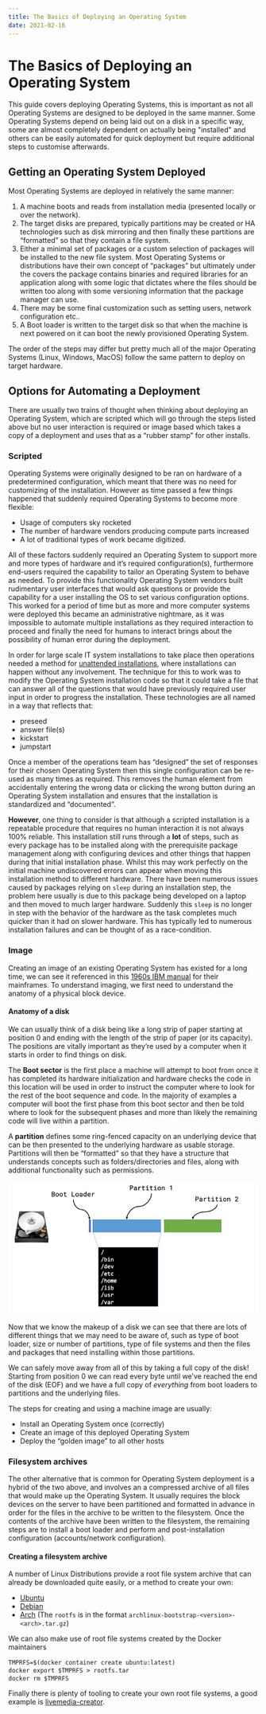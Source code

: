 ```yaml
---
title: The Basics of Deploying an Operating System
date: 2021-02-16
---
```


# The Basics of Deploying an Operating System

This guide covers deploying Operating Systems, this is important as not all Operating Systems are designed to be deployed in the same manner. Some Operating Systems depend on being laid out on a disk in a specific way, some are almost completely dependent on actually being "installed" and others can be easily automated for quick deployment but require additional steps to customise afterwards. 

## Getting an Operating System Deployed

Most Operating Systems are deployed in relatively the same manner:

1. A machine boots and reads from installation media (presented locally or over the network).
2. The target disks are prepared, typically partitions may be created or HA technologies such as disk mirroring and then finally these partitions are “formatted” so that they contain a file system.
3. Either a minimal set of packages or a custom selection of packages will be installed to the new file system. Most Operating Systems or distributions have their own concept of “packages” but ultimately under the covers the package contains binaries and required libraries for an application along with some logic that dictates where the files should be written too along with some versioning information that the package manager can use.
4. There may be some final customization such as setting users, network configuration etc..
5. A Boot loader is written to the target disk so that when the machine is next powered on it can boot the newly provisioned Operating System.

The order of the steps may differ but pretty much all of the major Operating Systems (Linux, Windows, MacOS) follow the same pattern to deploy on target hardware.

## Options for Automating a Deployment

There are usually two trains of thought when thinking about deploying an Operating System, which are scripted which will go through the steps listed above but no user interaction is required or image based which takes a copy of a deployment and uses that as a “rubber stamp” for other installs.

### Scripted

Operating Systems were originally designed to be ran on hardware of a predetermined configuration, which meant that there was no need for customizing of the installation. However as time passed a few things happened that suddenly required Operating Systems to become more flexible:

- Usage of computers sky rocketed
- The number of hardware vendors producing compute parts increased
- A lot of traditional types of work became digitized.

All of these factors suddenly required an Operating System to support more and more types of hardware and it’s required configuration(s), furthermore end-users required the capability to tailor an Operating System to behave as needed. To provide this functionality Operating System vendors built rudimentary user interfaces that would ask questions or provide the capability for a user installing the OS to set various configuration options. This worked for a period of time but as more and more computer systems were deployed this became an administrative nightmare, as it was impossible to automate multiple installations as they required interaction to proceed and finally the need for humans to interact brings about the possibility of human error during the deployment.

In order for large scale IT system installations to take place then operations needed a method for [unattended installations](https://en.wikipedia.org/wiki/Installation_(computer_programs)), where installations can happen without any involvement. The technique for this to work was to modify the Operating System installation code so that it could take a file that can answer all of the questions that would have previously required user input in order to progress the installation. These technologies are all named in a way that reflects that:

- preseed
- answer file(s)
- kickstart
- jumpstart

Once a member of the operations team has “designed” the set of responses for their chosen Operating System then this single configuration can be re-used as many times as required. This removes the human element from accidentally entering the wrong data or clicking the wrong button during an Operating System installation and ensures that the installation is standardized and “documented”.

**However**, one thing to consider is that although a scripted installation is a repeatable procedure that requires no human interaction it is not always 100% reliable. This installation still runs through a **lot** of steps, such as every package has to be installed along with the prerequisite package management along with configuring devices and other things that happen during that initial installation phase. Whilst this may work perfectly on the initial machine undiscovered errors can appear when moving this installation method to different hardware. There have been numerous issues caused by packages relying on `sleep` during an installation step, the problem here usually is due to this package being developed on a laptop and then moved to much larger hardware. Suddenly this `sleep` is no longer in step with the behavior of the hardware as the task completes much quicker than it had on slower hardware. This has typically led to numerous installation failures and can be thought of as a race-condition.

### Image

Creating an image of an existing Operating System has existed for a long time, we can see it referenced in this [1960s IBM manual](https://web.archive.org/web/20140701185435/http://www.demorton.com/Tech/$OSTL.pdf) for their mainframes. To understand imaging, we first need to understand the anatomy of a physical block device.

#### Anatomy of a disk

We can usually think of a disk being like a long strip of paper starting at position 0 and ending with the length of the strip of paper (or its capacity). The positions are vitally important as they’re used by a computer when it starts in order to find things on disk.

The **Boot sector** is the first place a machine will attempt to boot from once it has completed its hardware initialization and hardware checks the code in this location will be used in order to instruct the computer where to look for the rest of the boot sequence and code. In the majority of examples a computer will boot the first phase from this boot sector and then be told where to look for the subsequent phases and more than likely the remaining code will live within a partition.

A **partition** defines some ring-fenced capacity on an underlying device that can be then presented to the underlying hardware as usable storage. Partitions will then be “formatted” so that they have a structure that understands concepts such as folders/directories and files, along with additional functionality such as permissions.

![Diagram of a disk layout](../images/disk-layout.png)

Now that we know the makeup of a disk we can see that there are lots of different things that we may need to be aware of, such as type of boot loader, size or number of partitions, type of file systems and then the files and packages that need installing within those partitions.

We can safely move away from all of this by taking a full copy of the disk! Starting from position 0 we can read every byte until we’ve reached the end of the disk (EOF) and we have a full copy of *everything* from boot loaders to partitions and the underlying files.

The steps for creating and using a machine image are usually:

- Install an Operating System once (correctly)
- Create an image of this deployed Operating System
- Deploy the “golden image” to all other hosts

### Filesystem archives

The other alternative that is common for Operating System deployment is a hybrid of the two above, and involves an a compressed archive of all files that would make up the Operating System. It usually requires the block devices on the server to have been partitioned and formatted in advance in order for the files in the archive to be written to the filesystem. Once the contents of the archive have been written to the filesystem, the remaining steps are to install a boot loader and perform and post-installation configuration (accounts/network configuration). 

#### Creating a filesystem archive

A number of Linux Distributions provide a root file system archive that can already be downloaded quite easily, or a method to create your own: 

- [Ubuntu](http://cdimage.ubuntu.com/ubuntu-base/releases/20.04/release/)
- [Debian](https://wiki.debian.org/Debootstrap)
- [Arch](https://archive.archlinux.org/iso/) (The `rootfs` is in the format `archlinux-bootstrap-<version>-<arch>.tar.gz`)

We can also make use of root file systems created by the Docker maintainers

```
TMPRFS=$(docker container create ubuntu:latest)
docker export $TMPRFS > rootfs.tar
docker rm $TMPRFS
```

Finally there is plenty of tooling to create your own root file systems, a good example is [livemedia-creator](https://weldr.io/lorax/livemedia-creator.html).